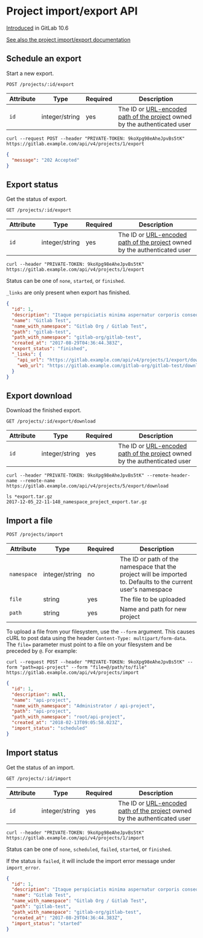 # Project import/export API

[Introduced][ce-41899] in GitLab 10.6

[See also the project import/export documentation](../user/project/settings/import_export.md)

## Schedule an export

Start a new export.

```http
POST /projects/:id/export
```

| Attribute | Type           | Required | Description                              |
| --------- | -------------- | -------- | ---------------------------------------- |
| `id`      | integer/string | yes      | The ID or [URL-encoded path of the project](README.md#namespaced-path-encoding) owned by the authenticated user |

```console
curl --request POST --header "PRIVATE-TOKEN: 9koXpg98eAheJpvBs5tK" https://gitlab.example.com/api/v4/projects/1/export
```

```json
{
  "message": "202 Accepted"
}
```

## Export status

Get the status of export.

```http
GET /projects/:id/export
```

| Attribute | Type           | Required | Description                              |
| --------- | -------------- | -------- | ---------------------------------------- |
| `id`      | integer/string | yes      | The ID or [URL-encoded path of the project](README.md#namespaced-path-encoding) owned by the authenticated user |

```console
curl --header "PRIVATE-TOKEN: 9koXpg98eAheJpvBs5tK" https://gitlab.example.com/api/v4/projects/1/export
```

Status can be one of `none`, `started`, or `finished`.

`_links` are only present when export has finished.

```json
{
  "id": 1,
  "description": "Itaque perspiciatis minima aspernatur corporis consequatur.",
  "name": "Gitlab Test",
  "name_with_namespace": "Gitlab Org / Gitlab Test",
  "path": "gitlab-test",
  "path_with_namespace": "gitlab-org/gitlab-test",
  "created_at": "2017-08-29T04:36:44.383Z",
  "export_status": "finished",
  "_links": {
    "api_url": "https://gitlab.example.com/api/v4/projects/1/export/download",
    "web_url": "https://gitlab.example.com/gitlab-org/gitlab-test/download_export",
  }
}
```

## Export download

Download the finished export.

```http
GET /projects/:id/export/download
```

| Attribute | Type           | Required | Description                              |
| --------- | -------------- | -------- | ---------------------------------------- |
| `id`      | integer/string | yes      | The ID or [URL-encoded path of the project](README.md#namespaced-path-encoding) owned by the authenticated user |

```console
curl --header "PRIVATE-TOKEN: 9koXpg98eAheJpvBs5tK" --remote-header-name --remote-name https://gitlab.example.com/api/v4/projects/5/export/download
```

```console
ls *export.tar.gz
2017-12-05_22-11-148_namespace_project_export.tar.gz
```

## Import a file

```http
POST /projects/import
```

| Attribute | Type           | Required | Description                              |
| --------- | -------------- | -------- | ---------------------------------------- |
| `namespace` | integer/string | no | The ID or path of the namespace that the project will be imported to. Defaults to the current user's namespace |
| `file` | string | yes | The file to be uploaded |
| `path` | string | yes | Name and path for new project |

To upload a file from your filesystem, use the `--form` argument. This causes
cURL to post data using the header `Content-Type: multipart/form-data`.
The `file=` parameter must point to a file on your filesystem and be preceded
by `@`. For example:

```console
curl --request POST --header "PRIVATE-TOKEN: 9koXpg98eAheJpvBs5tK" --form "path=api-project" --form "file=@/path/to/file" https://gitlab.example.com/api/v4/projects/import
```

```json
{
  "id": 1,
  "description": null,
  "name": "api-project",
  "name_with_namespace": "Administrator / api-project",
  "path": "api-project",
  "path_with_namespace": "root/api-project",
  "created_at": "2018-02-13T09:05:58.023Z",
  "import_status": "scheduled"
}
```

## Import status

Get the status of an import.

```http
GET /projects/:id/import
```

| Attribute | Type           | Required | Description                              |
| --------- | -------------- | -------- | ---------------------------------------- |
| `id`      | integer/string | yes      | The ID or [URL-encoded path of the project](README.md#namespaced-path-encoding) owned by the authenticated user |

```console
curl --header "PRIVATE-TOKEN: 9koXpg98eAheJpvBs5tK" https://gitlab.example.com/api/v4/projects/1/import
```

Status can be one of `none`, `scheduled`, `failed`, `started`, or `finished`.

If the status is `failed`, it will include the import error message under `import_error`.

```json
{
  "id": 1,
  "description": "Itaque perspiciatis minima aspernatur corporis consequatur.",
  "name": "Gitlab Test",
  "name_with_namespace": "Gitlab Org / Gitlab Test",
  "path": "gitlab-test",
  "path_with_namespace": "gitlab-org/gitlab-test",
  "created_at": "2017-08-29T04:36:44.383Z",
  "import_status": "started"
}
```

[ce-41899]: https://gitlab.com/gitlab-org/gitlab-ce/issues/41899
